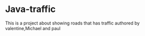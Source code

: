 # Java-traffic
This is a project about showing roads that has traffic authored by valentine,Michael and paul
